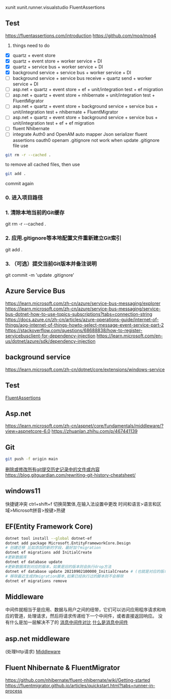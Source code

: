 ﻿xunit
xunit.runner.visualstudio
FluentAssertions

## Test
https://fluentassertions.com/introduction
https://github.com/moq/moq4

1. things need to do
- [x] quartz + event store
- [x] quartz + event store + worker service + DI
- [x] quartz + service bus + worker service + DI
- [x] background service + service bus + worker service + DI
- [ ] background service + service bus receive + quartz send + worker service + DI
- [ ] asp.net + quartz + event store + ef + unit/integration test + ef migration
- [ ] asp.net + quartz + event store + nhibernate + unit/integration test + FluentMigrator
- [ ] asp.net + quartz + event store + background service + service bus + unit/integration test + nhibernate + FluentMigrator
- [ ] asp.net + quartz + event store + background service + service bus + unit/integration test + ef + ef migration
- [ ] fluent Nhibernate
- [ ] integrate Auth0 and OpenAM
auto mapper
Json serializer
fluent assertions
oauth0
openam
.gitignore not work when update .gitignore file
use
```bash
git rm -r --cached .
```
to remove all cached files, then use
```bash
git add .
```
commit again

### 0. 进入项目路径
### 1. 清除本地当前的Git缓存
git rm -r --cached .

### 2. 应用.gitignore等本地配置文件重新建立Git索引
git add .

### 3. （可选）提交当前Git版本并备注说明
git commit -m 'update .gitignore'

## Azure Service Bus
https://learn.microsoft.com/zh-cn/azure/service-bus-messaging/explorer
https://learn.microsoft.com/zh-cn/azure/service-bus-messaging/service-bus-dotnet-how-to-use-topics-subscriptions?tabs=connection-string
https://docs.azure.cn/zh-cn/articles/azure-operations-guide/internet-of-things/aog-internet-of-things-howto-select-message-event-service-part-2
https://stackoverflow.com/questions/68688838/how-to-register-servicebusclient-for-dependency-injection
https://learn.microsoft.com/en-us/dotnet/azure/sdk/dependency-injection

## background service
https://learn.microsoft.com/zh-cn/dotnet/core/extensions/windows-service

## Test
[FluentAssertions](https://fluentassertions.com/introduction)

## Asp.net
https://learn.microsoft.com/zh-cn/aspnet/core/fundamentals/middleware/?view=aspnetcore-6.0
https://zhuanlan.zhihu.com/p/467441139

## Git
```bash
git push -f origin main
```
[删除或修改所有git提交历史记录中的文件或内容](https://github.com/newren/git-filter-repo/blob/main/INSTALL.md)
https://blog.gitguardian.com/rewriting-git-history-cheatsheet/
## windows11
快捷键冲突 ctrl+shift+f 切换简繁体,在输入法设置中更改 时间和语言>语言和区域>Microsoft拼音>按键>热键

## EF(Entity Framework Core)
```bash
dotnet tool install --global dotnet-ef
dotnet add package Microsoft.EntityFrameworkCore.Design
# 创建迁移 比如添加的新的字段，最好加个migration
dotnet ef migrations add InitialCreate
#更新数据库
dotnet ef database update
#更新数据库到对应的版本，如果是旧的版本则会执行drop方法
dotnet ef database update 20210902100000_InitialCreate # (也就是对应的版本)
# 移除最近生成的migration脚本,如果已经执行过的脚本则不会移除
dotnet ef migrations remove
```

## Middleware
中间件就相当于是应用、数据与用户之间的纽带，它们可以访问应用程序请求和响应的管道，处理请求，然后将请求传递给下一个中间件，或者直接返回响应。
没有什么是加一层解决不了的
[消息中间件对比](https://juejin.cn/post/7137352763058421797)
[什么是消息中间件](https://www.redhat.com/zh/topics/middleware/what-is-middleware)
## asp.net middleware
(处理http请求)
[Middleware](https://docs.microsoft.com/zh-cn/aspnet/core/fundamentals/middleware/?view=aspnetcore-6.0)

## Fluent Nhibernate & FluentMigrator
https://github.com/nhibernate/fluent-nhibernate/wiki/Getting-started
https://fluentmigrator.github.io/articles/quickstart.html?tabs=runner-in-process